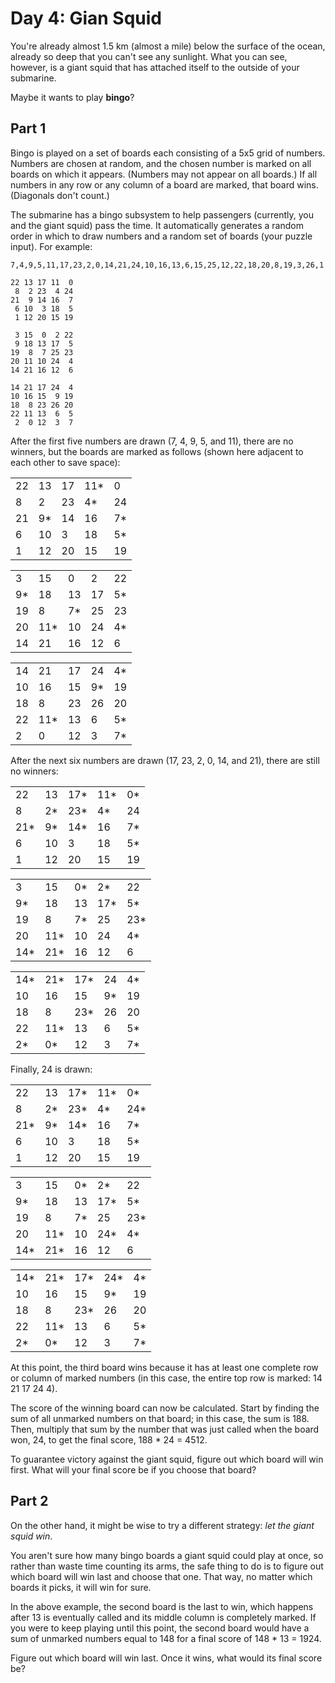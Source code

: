 # Day 4: Gian Squid

You're already almost 1.5 km (almost a mile) below the surface of the ocean, already so deep that you can't see any sunlight. What you can see, however, is a giant squid that has attached itself to the outside of your submarine.

Maybe it wants to play **bingo**?

## Part 1

Bingo is played on a set of boards each consisting of a 5x5 grid of numbers. Numbers are chosen at random, and the chosen number is marked on all boards on which it appears. (Numbers may not appear on all boards.) If all numbers in any row or any column of a board are marked, that board wins. (Diagonals don't count.)

The submarine has a bingo subsystem to help passengers (currently, you and the giant squid) pass the time. It automatically generates a random order in which to draw numbers and a random set of boards (your puzzle input). For example:

``` text
7,4,9,5,11,17,23,2,0,14,21,24,10,16,13,6,15,25,12,22,18,20,8,19,3,26,1
```

``` text
22 13 17 11  0
 8  2 23  4 24
21  9 14 16  7
 6 10  3 18  5
 1 12 20 15 19

 3 15  0  2 22
 9 18 13 17  5
19  8  7 25 23
20 11 10 24  4
14 21 16 12  6

14 21 17 24  4
10 16 15  9 19
18  8 23 26 20
22 11 13  6  5
 2  0 12  3  7
```

After the first five numbers are drawn (7, 4, 9, 5, and 11), there are no winners, but the boards are marked as follows (shown here adjacent to each other to save space):

|     |     |     |     |     |
|-----|-----|-----|-----|-----|
| 22  | 13  | 17  | 11* | 0   |
| 8   | 2   | 23  | 4*  | 24  |
| 21  | 9*  | 14  | 16  | 7*  |
| 6   | 10  | 3   | 18  | 5*  |
| 1   | 12  | 20  | 15  | 19  |

|     |     |     |     |     |
|-----|-----|-----|-----|-----|
| 3   | 15  | 0   | 2   | 22  |
| 9*  | 18  | 13  | 17  | 5*  |
| 19  | 8   | 7*  | 25  | 23  |
| 20  | 11* | 10  | 24  | 4*  |
| 14  | 21  | 16  | 12  | 6   |

|     |     |     |     |     |
|-----|-----|-----|-----|-----|
| 14  | 21  | 17  | 24  | 4*  |
| 10  | 16  | 15  | 9*  | 19  |
| 18  | 8   | 23  | 26  | 20  |
| 22  | 11* | 13  | 6   | 5*  |
| 2   | 0   | 12  | 3   | 7*  |

After the next six numbers are drawn (17, 23, 2, 0, 14, and 21), there are still no winners:

|     |     |     |     |     |
|-----|-----|-----|-----|-----|
| 22  | 13  | 17* | 11* | 0*  |
| 8   | 2*  | 23* | 4*  | 24  |
| 21* | 9*  | 14* | 16  | 7*  |
| 6   | 10  | 3   | 18  | 5*  |
| 1   | 12  | 20  | 15  | 19  |

|     |     |     |     |     |
|-----|-----|-----|-----|-----|
| 3   | 15  | 0*  | 2*  | 22  |
| 9*  | 18  | 13  | 17* | 5*  |
| 19  | 8   | 7*  | 25  | 23* |
| 20  | 11* | 10  | 24  | 4*  |
| 14* | 21* | 16  | 12  | 6   |

|     |     |     |     |     |
|-----|-----|-----|-----|-----|
| 14* | 21* | 17* | 24  | 4*  |
| 10  | 16  | 15  | 9*  | 19  |
| 18  | 8   | 23* | 26  | 20  |
| 22  | 11* | 13  | 6   | 5*  |
| 2*  | 0*  | 12  | 3   | 7*  |

Finally, 24 is drawn:

|     |     |     |     |     |
|-----|-----|-----|-----|-----|
| 22  | 13  | 17* | 11* | 0*  |
| 8   | 2*  | 23* | 4*  | 24* |
| 21* | 9*  | 14* | 16  | 7*  |
| 6   | 10  | 3   | 18  | 5*  |
| 1   | 12  | 20  | 15  | 19  |

|     |     |     |     |     |
|-----|-----|-----|-----|-----|
| 3   | 15  | 0*  | 2*  | 22  |
| 9*  | 18  | 13  | 17* | 5*  |
| 19  | 8   | 7*  | 25  | 23* |
| 20  | 11* | 10  | 24* | 4*  |
| 14* | 21* | 16  | 12  | 6   |

|     |     |     |     |     |
|-----|-----|-----|-----|-----|
| 14* | 21* | 17* | 24* | 4*  |
| 10  | 16  | 15  | 9*  | 19  |
| 18  | 8   | 23* | 26  | 20  |
| 22  | 11* | 13  | 6   | 5*  |
| 2*  | 0*  | 12  | 3   | 7*  |

At this point, the third board wins because it has at least one complete row or column of marked numbers (in this case, the entire top row is marked: 14 21 17 24 4).

The score of the winning board can now be calculated. Start by finding the sum of all unmarked numbers on that board; in this case, the sum is 188. Then, multiply that sum by the number that was just called when the board won, 24, to get the final score, 188 * 24 = 4512.

To guarantee victory against the giant squid, figure out which board will win first. What will your final score be if you choose that board?

## Part 2

On the other hand, it might be wise to try a different strategy: _let the giant squid win_.

You aren't sure how many bingo boards a giant squid could play at once, so rather than waste time counting its arms, the safe thing to do is to figure out which board will win last and choose that one. That way, no matter which boards it picks, it will win for sure.

In the above example, the second board is the last to win, which happens after 13 is eventually called and its middle column is completely marked. If you were to keep playing until this point, the second board would have a sum of unmarked numbers equal to 148 for a final score of 148 * 13 = 1924.

Figure out which board will win last. Once it wins, what would its final score be?